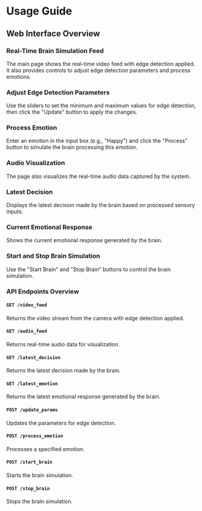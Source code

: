 # Usage Guide

## Web Interface Overview

### Real-Time Brain Simulation Feed

The main page shows the real-time video feed with edge detection applied. It also provides controls to adjust edge detection parameters and process emotions.

### Adjust Edge Detection Parameters

Use the sliders to set the minimum and maximum values for edge detection, then click the "Update" button to apply the changes.

### Process Emotion

Enter an emotion in the input box (e.g., "Happy") and click the "Process" button to simulate the brain processing this emotion.

### Audio Visualization

The page also visualizes the real-time audio data captured by the system.

### Latest Decision

Displays the latest decision made by the brain based on processed sensory inputs.

### Current Emotional Response

Shows the current emotional response generated by the brain.

### Start and Stop Brain Simulation

Use the "Start Brain" and "Stop Brain" buttons to control the brain simulation.

### API Endpoints Overview

#### `GET /video_feed`

Returns the video stream from the camera with edge detection applied.

#### `GET /audio_feed`

Returns real-time audio data for visualization.

#### `GET /latest_decision`

Returns the latest decision made by the brain.

#### `GET /latest_emotion`

Returns the latest emotional response generated by the brain.

#### `POST /update_params`

Updates the parameters for edge detection.

#### `POST /process_emotion`

Processes a specified emotion.

#### `POST /start_brain`

Starts the brain simulation.

#### `POST /stop_brain`

Stops the brain simulation.
